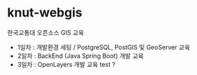 # knut-webgis

한국교통대 오픈소스 GIS 교육

- 1일차 : 개발환경 세팅 / PostgreSQL, PostGIS 및 GeoServer 교육
- 2일차 : BackEnd (Java Spring Boot) 개발 교육
- 3일차 : OpenLayers 개발 교육
  test ?
